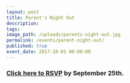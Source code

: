 ```yaml
---
layout: post
title: Parent's Night Out
description:
tags: 
image_path: /uploads/parents-night-out.jpg
permalink: /events/parent-night-out/
published: true
event_date: 2017-10-01 00:00:00
---
```



### [Click here to RSVP](javascript:void(location.href='mailto:'+String.fromCharCode(115,116,97,102,102,46,102,116,99,46,105,98,98,97,64,103,109,97,105,108,46,99,111,109)+'?subject=Parent\'s%20night%20out%20RSVP&amp;body=Children\'s%20names%20and%20ages%3A')) by September 25th.
